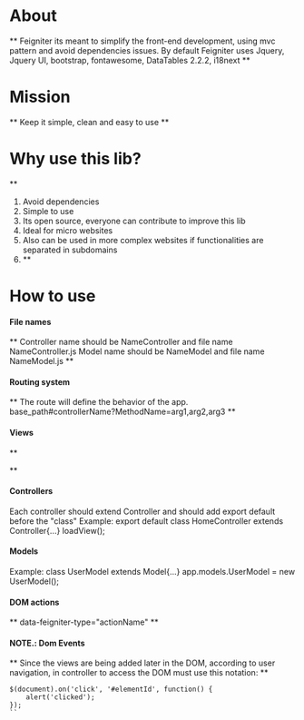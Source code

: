 # About
**
Feigniter its meant to simplify the front-end development, using mvc pattern and avoid dependencies issues.
By default Feigniter uses Jquery, Jquery UI, bootstrap, fontawesome, DataTables 2.2.2, i18next
**

# Mission
**
Keep it simple, clean and easy to use
**

# Why use this lib?
**
1. Avoid dependencies
2. Simple to use
3. Its open source, everyone can contribute to improve this lib
4. Ideal for micro websites
5. Also can be used in more complex websites if functionalities are separated in subdomains
6. **

# How to use

#### File names
**
Controller name should be NameController and file name NameController.js
Model name should be NameModel and file name NameModel.js
**

#### Routing system
**
The route will define the behavior of the app.
base_path#controllerName?MethodName=arg1,arg2,arg3
**

#### Views
**

**

#### Controllers
Each controller should extend Controller and should add export default before the "class"
Example:
export default class HomeController extends Controller{...}
loadView();

#### Models
Example:
class UserModel extends Model{...}
app.models.UserModel = new UserModel();

#### DOM actions
**
data-feigniter-type="actionName"
**

#### NOTE.: Dom Events
**
Since the views are being added later in the DOM, according to user navigation,
in controller to access the DOM must use this notation:
**
```
$(document).on('click', '#elementId', function() {
    alert('clicked');
});
``